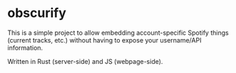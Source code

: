 # obscurify

This is a simple project to allow embedding account-specific Spotify things (current tracks, etc.) without having to expose your username/API information.

Written in Rust (server-side) and JS (webpage-side).